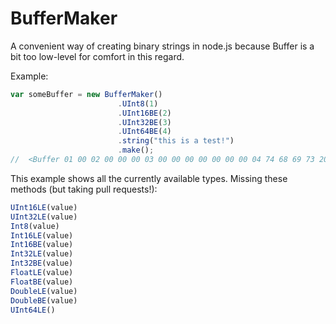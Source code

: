 BufferMaker
===========

A convenient way of creating binary strings in node.js because Buffer is a bit too low-level for comfort in this regard.  

Example:  

```javascript
var someBuffer = new BufferMaker()
                        .UInt8(1)
                        .UInt16BE(2)
                        .UInt32BE(3)
                        .UInt64BE(4)
                        .string("this is a test!")
                        .make();
//  <Buffer 01 00 02 00 00 00 03 00 00 00 00 00 00 00 04 74 68 69 73 20 69 73 20 61 20 74 65 73 74 21>
```

This example shows all the currently available types.  Missing these methods (but taking pull requests!):
```javascript
UInt16LE(value)
UInt32LE(value)
Int8(value)
Int16LE(value)
Int16BE(value)
Int32LE(value)
Int32BE(value)
FloatLE(value)
FloatBE(value)
DoubleLE(value)
DoubleBE(value)
UInt64LE()
```
